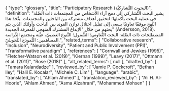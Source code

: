 {
    "type": "glossary",
    "title": "Participatory Research (البحوث التَّشاركيَّة)",
    "definition": "يشير البحث التَّشاركي إلى دمج آراء الأشخاص من المجتمعات ذات الصِّلة في عملية البحث بأكملها؛ لتحقيق أهداف مشتركة بين الباحثين والمجتمعات.  يتَّخذ هذا النَّهج موقفًا تعاونيًا يسعى إلى تقليل اختلال توازن القوى بين الباحث وأولئك الذين يتم بحثهم من خلال \"الإبداع المشترك المنهجي للمعرفة الجديدة\" (Andersson, 2018). المصطلحات ذات الصِّلة: البحث التَّعاوني؛ الشُّمول؛  التَّنوع العصبيّ،  عيِّنة ومجتمع الدِّراسة المساهمين؛  النَّموذج التَّحويليّ.",
    "related_terms": [
        "Collaborative research",
        "Inclusion",
        "Neurodiversity",
        "Patient and Public Involvement (PPI)",
        "Transformative paradigm"
    ],
    "references": [
        "Cornwall and Jewkes (1995)",
        "Fletcher-Watson et al. (2019)",
        "Kiernan (1999)",
        "Leavy (2017)",
        "Ottmann et al. (2011)",
        "Rose (2018)"
    ],
    "alt_related_terms": [
        null
    ],
    "drafted_by": [
        "Tamara Kalandadze"
    ],
    "reviewed_by": [
        "Jamie P. Cockcroft",
        "Bethan Iley",
        "Halil E. Kocalar",
        "Michele C. Lim"
    ],
    "language": "arabic",
    "translated_by": [
        "Ahlam Ahmed"
    ],
    "translation_reviewed_by": [
        "Ali H. Al-Hoorie",
        "Ahlam Ahmed",
        "Asma Alzahrani",
        "Mohammed Mohsen"
    ]
}